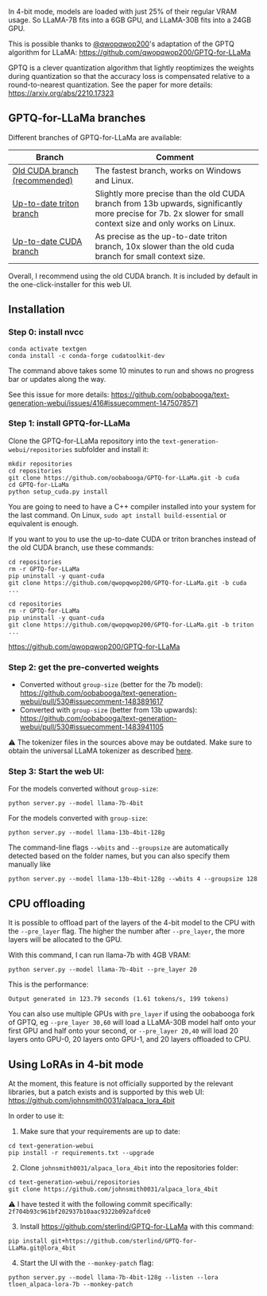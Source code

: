 In 4-bit mode, models are loaded with just 25% of their regular VRAM usage. So LLaMA-7B fits into a 6GB GPU, and LLaMA-30B fits into a 24GB GPU.

This is possible thanks to [@qwopqwop200](https://github.com/qwopqwop200/GPTQ-for-LLaMa)'s adaptation of the GPTQ algorithm for LLaMA: https://github.com/qwopqwop200/GPTQ-for-LLaMa

GPTQ is a clever quantization algorithm that lightly reoptimizes the weights during quantization so that the accuracy loss is compensated relative to a round-to-nearest quantization. See the paper for more details: https://arxiv.org/abs/2210.17323

## GPTQ-for-LLaMa branches

Different branches of GPTQ-for-LLaMa are available:

| Branch | Comment |
|----|----|
| [Old CUDA branch (recommended)](https://github.com/oobabooga/GPTQ-for-LLaMa/) | The fastest branch, works on Windows and Linux. |
| [Up-to-date triton branch](https://github.com/qwopqwop200/GPTQ-for-LLaMa) | Slightly more precise than the old CUDA branch from 13b upwards, significantly more precise for 7b. 2x slower for small context size and only works on Linux. |
| [Up-to-date CUDA branch](https://github.com/qwopqwop200/GPTQ-for-LLaMa/tree/cuda) | As precise as the up-to-date triton branch, 10x slower than the old cuda branch for small context size. |

Overall, I recommend using the old CUDA branch. It is included by default in the one-click-installer for this web UI.

## Installation

### Step 0: install nvcc

```
conda activate textgen
conda install -c conda-forge cudatoolkit-dev
```

The command above takes some 10 minutes to run and shows no progress bar or updates along the way.

See this issue for more details: https://github.com/oobabooga/text-generation-webui/issues/416#issuecomment-1475078571

### Step 1: install GPTQ-for-LLaMa

Clone the GPTQ-for-LLaMa repository into the `text-generation-webui/repositories` subfolder and install it:

```
mkdir repositories
cd repositories
git clone https://github.com/oobabooga/GPTQ-for-LLaMa.git -b cuda
cd GPTQ-for-LLaMa
python setup_cuda.py install
```

You are going to need to have a C++ compiler installed into your system for the last command. On Linux, `sudo apt install build-essential` or equivalent is enough.

If you want to you to use the up-to-date CUDA or triton branches instead of the old CUDA branch, use these commands:

```
cd repositories
rm -r GPTQ-for-LLaMa
pip uninstall -y quant-cuda
git clone https://github.com/qwopqwop200/GPTQ-for-LLaMa.git -b cuda
...
```

```
cd repositories
rm -r GPTQ-for-LLaMa
pip uninstall -y quant-cuda
git clone https://github.com/qwopqwop200/GPTQ-for-LLaMa.git -b triton
...
```


https://github.com/qwopqwop200/GPTQ-for-LLaMa

### Step 2: get the pre-converted weights

* Converted without `group-size` (better for the 7b model): https://github.com/oobabooga/text-generation-webui/pull/530#issuecomment-1483891617
* Converted with `group-size` (better from 13b upwards): https://github.com/oobabooga/text-generation-webui/pull/530#issuecomment-1483941105 

⚠️ The tokenizer files in the sources above may be outdated. Make sure to obtain the universal LLaMA tokenizer as described [here](https://github.com/oobabooga/text-generation-webui/blob/main/docs/LLaMA-model.md#option-1-pre-converted-weights).

### Step 3: Start the web UI:

For the models converted without `group-size`:

```
python server.py --model llama-7b-4bit 
```

For the models converted with `group-size`:

```
python server.py --model llama-13b-4bit-128g 
```

The command-line flags `--wbits` and `--groupsize` are automatically detected based on the folder names, but you can also specify them manually like 

```
python server.py --model llama-13b-4bit-128g --wbits 4 --groupsize 128
```

## CPU offloading

It is possible to offload part of the layers of the 4-bit model to the CPU with the `--pre_layer` flag. The higher the number after `--pre_layer`, the more layers will be allocated to the GPU.

With this command, I can run llama-7b with 4GB VRAM:

```
python server.py --model llama-7b-4bit --pre_layer 20
```

This is the performance:

```
Output generated in 123.79 seconds (1.61 tokens/s, 199 tokens)
```

You can also use multiple GPUs with `pre_layer` if using the oobabooga fork of GPTQ, eg `--pre_layer 30,60` will load a LLaMA-30B model half onto your first GPU and half onto your second, or `--pre_layer 20,40` will load 20 layers onto GPU-0, 20 layers onto GPU-1, and 20 layers offloaded to CPU.

## Using LoRAs in 4-bit mode

At the moment, this feature is not officially supported by the relevant libraries, but a patch exists and is supported by this web UI: https://github.com/johnsmith0031/alpaca_lora_4bit

In order to use it:

1. Make sure that your requirements are up to date:

```
cd text-generation-webui
pip install -r requirements.txt --upgrade
```

2. Clone `johnsmith0031/alpaca_lora_4bit` into the repositories folder:

```
cd text-generation-webui/repositories
git clone https://github.com/johnsmith0031/alpaca_lora_4bit
```

⚠️  I have tested it with the following commit specifically: `2f704b93c961bf202937b10aac9322b092afdce0`

3. Install https://github.com/sterlind/GPTQ-for-LLaMa with this command:

```
pip install git+https://github.com/sterlind/GPTQ-for-LLaMa.git@lora_4bit
```

4. Start the UI with the `--monkey-patch` flag:

```
python server.py --model llama-7b-4bit-128g --listen --lora tloen_alpaca-lora-7b --monkey-patch
```
